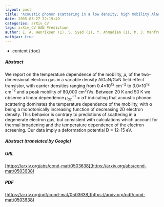 ```yaml
---
layout: post
title: "Acoustic phonon scattering in a low density, high mobility AlGaN/GaN field effect transistor"
date: 2005-03-27 22:19:49
categories: arXiv_CV
tags: arXiv_CV GAN Prediction
author: E. A. Henriksen (1), S. Syed (1), Y. Ahmadian (1), M. J. Manfra (2), K. W. Baldwin (2), A. M. Sergent (2), R. J. Molnar (3), H. L. Stormer (1, 2) ((1) Columbia University Physics Dept., (2) Lucent Technologies, (3) MIT)
mathjax: true
---
```


* content
{:toc}

##### Abstract
We report on the temperature dependence of the mobility, $\mu$, of the two-dimensional electron gas in a variable density AlGaN/GaN field effect transistor, with carrier densities ranging from 0.4$\times10^{12}$ cm$^{-2}$ to 3.0$\times10^{12}$ cm$^{-2}$ and a peak mobility of 80,000 cm$^{2}$/Vs. Between 20 K and 50 K we observe a linear dependence $\mu_{ac}^{-1} = \alpha$T indicating that acoustic phonon scattering dominates the temperature dependence of the mobility, with $\alpha$ being a monotonically increasing function of decreasing 2D electron density. This behavior is contrary to predictions of scattering in a degenerate electron gas, but consistent with calculations which account for thermal broadening and the temperature dependence of the electron screening. Our data imply a deformation potential D = 12-15 eV.

##### Abstract (translated by Google)


##### URL
[https://arxiv.org/abs/cond-mat/0503638](https://arxiv.org/abs/cond-mat/0503638)

##### PDF
[https://arxiv.org/pdf/cond-mat/0503638](https://arxiv.org/pdf/cond-mat/0503638)


